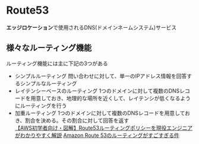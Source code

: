 # Route53
**エッジロケーション**で使用されるDNS(ドメインネームシステム)サービス   
## 様々なルーティング機能
ルーティング機能には主に下記の3つがある   
* シンプルルーティング
問い合わせに対して、単一のIPアドレス情報を回答するシンプルなルーティング
* レイテンシーベースのルーティング
1つのドメインに対して複数のDNSレコードを用意しておき、地理的な場所を近くして、レイテンシが低くなるようにルーティングを行う
* 加重ルーティング
1つのドメインに対して複数のDNSレコードを用意しておき、割合を決める。その割合に対して回答を返す  
[【AWS初学者向け・図解】Route53ルーティングポリシーを現役エンジニアがわかりやすく解説](https://o2mamiblog.com/aws-route53-routingpolicy-beginner/#:~:text=%E5%8A%A0%E9%87%8D%E3%83%AB%E3%83%BC%E3%83%86%E3%82%A3%E3%83%B3%E3%82%B0%E3%83%9D%E3%83%AA%E3%82%B7%E3%83%BC%E3%81%AF%E3%80%81%E4%BA%88%E3%82%81,%E3%81%AA%E3%81%93%E3%81%A8%E3%81%8C%E3%81%A7%E3%81%8D%E3%81%BE%E3%81%99%E3%80%82)
[Amazon Route 53のルーティングがすごすぎる件](https://zenn.dev/seyama/articles/02118b0914183e)